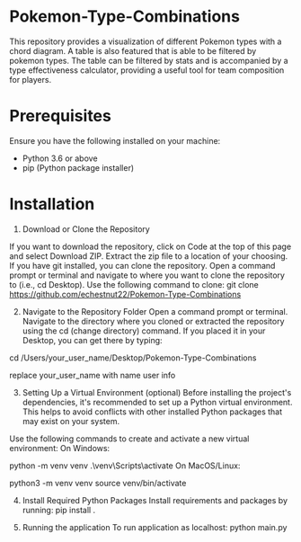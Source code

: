 # Pokemon-Type-Combinations

This repository provides a visualization of different Pokemon types with a chord diagram. A table is also featured that is able to be filtered by pokemon types. The table can be filtered by stats and is accompanied by a type effectiveness calculator, providing a useful tool for team composition for players.

# Prerequisites
Ensure you have the following installed on your machine:
- Python 3.6 or above
- pip (Python package installer)

# Installation
1. Download or Clone the Repository

  If you want to download the repository, click on Code at the top of this page and select Download ZIP. Extract the zip file to a location of your choosing.
  If you have git installed, you can clone the repository. Open a command prompt or terminal and navigate to where you want to clone the repository to (i.e., cd Desktop). Use the following command to clone:
  git clone https://github.com/echestnut22/Pokemon-Type-Combinations

2. Navigate to the Repository Folder
  Open a command prompt or terminal.
  Navigate to the directory where you cloned or extracted the repository using the cd (change directory) command. If you placed it in your Desktop,     you can get there by typing:
  
  cd /Users/your_user_name/Desktop/Pokemon-Type-Combinations
  
  replace your_user_name with name user info


3. Setting Up a Virtual Environment (optional)
  Before installing the project's dependencies, it's recommended to set up a Python virtual environment. This helps to avoid conflicts with other       installed Python packages that may exist on your system.

  Use the following commands to create and activate a new virtual environment:
  On Windows:

  python -m venv venv
  .\venv\Scripts\activate
  On MacOS/Linux:

  python3 -m venv venv
  source venv/bin/activate
  
4. Install Required Python Packages
  Install requirements and packages by running:
  pip install .
  
5. Running the application 
  To run application as localhost:
  python main.py
  


